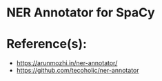 # NER Annotator for SpaCy

# Reference(s):
- https://arunmozhi.in/ner-annotator/
- https://github.com/tecoholic/ner-annotator
